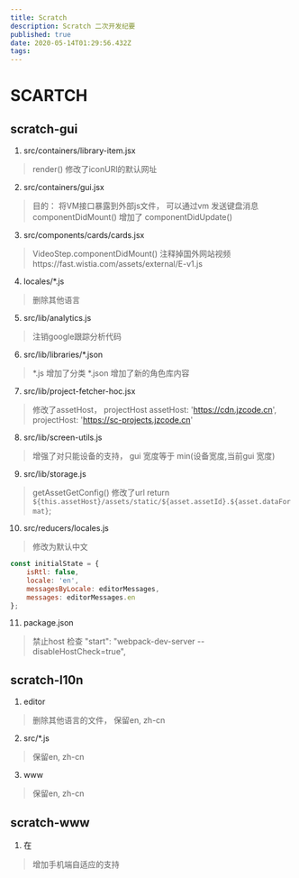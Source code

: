 ```yaml
---
title: Scratch
description: Scratch 二次开发纪要
published: true
date: 2020-05-14T01:29:56.432Z
tags: 
---
```


# SCARTCH
## scratch-gui
1. src/containers/library-item.jsx
> render()
修改了iconURl的默认网址

2. src/containers/gui.jsx
> 目的： 将VM接口暴露到外部js文件， 可以通过vm 发送键盘消息
componentDidMount()
增加了
componentDidUpdate()

3. src/components/cards/cards.jsx
> VideoStep.componentDidMount()
注释掉国外网站视频https://fast.wistia.com/assets/external/E-v1.js

4. locales/*.js
> 删除其他语言

5. src/lib/analytics.js
> 注销google跟踪分析代码

6. src/lib/libraries/*.json
> *.js 增加了分类
> *.json 增加了新的角色库内容

7. src/lib/project-fetcher-hoc.jsx
> 修改了assetHost， projectHost
        assetHost: 'https://cdn.jzcode.cn',
        projectHost: 'https://sc-projects.jzcode.cn'

8. src/lib/screen-utils.js
> 增强了对只能设备的支持， gui 宽度等于 min(设备宽度,当前gui 宽度)

9. src/lib/storage.js
> getAssetGetConfig() 修改了url 
return `${this.assetHost}/assets/static/${asset.assetId}.${asset.dataFormat}`;

10. src/reducers/locales.js
> 修改为默认中文
```javascript
const initialState = {
    isRtl: false,
    locale: 'en',
    messagesByLocale: editorMessages,
    messages: editorMessages.en
};
```

11. package.json
> 禁止host 检查
    "start": "webpack-dev-server  --disableHostCheck=true",
 
## scratch-l10n
1. editor
> 删除其他语言的文件， 保留en, zh-cn

2. src/*.js
> 保留en, zh-cn

3. www
> 保留en, zh-cn

## scratch-www
1. 在
> 增加手机端自适应的支持
